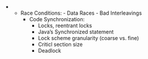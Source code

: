 - - Race Conditions:
        - Data Races
        - Bad Interleavings
    - Code Synchronization:
        - Locks, reentrant locks
        - Java’s Synchronized statement
        - Lock scheme granularity (coarse vs. fine)
        - Criticl section size
        - Deadlock